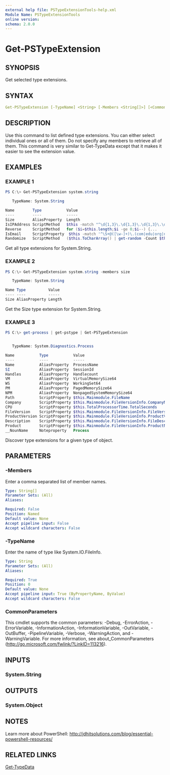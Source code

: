 ```yaml
---
external help file: PSTypeExtensionTools-help.xml
Module Name: PSTypeExtensionTools
online version: 
schema: 2.0.0
---
```


# Get-PSTypeExtension

## SYNOPSIS

Get selected type extensions.

## SYNTAX

```yaml
Get-PSTypeExtension [-TypeName] <String> [-Members <String[]>] [<CommonParameters>]
```

## DESCRIPTION

Use this command to list defined type extensions. You can either select individual ones or all of them. Do not specify any members to retrieve all of them. This command is very similar to Get-TypeData except that it makes it easier to see the extension value.

## EXAMPLES

### EXAMPLE 1

```powershell
PS C:\> Get-PSTypeExtension system.string

   TypeName: System.String

Name        Type           Value
----        ----           -----
Size        AliasProperty  Length
IsIPAddress ScriptMethod   $this -match "^\d{1,3}\.\d{1,3}\.\d{1,3}\.\d{1,3}$"
Reverse     ScriptMethod   for ($i=$this.length;$i -ge 0;$i--) {...
IsEmail     ScriptProperty  $this -match '^\S+@([\w-]+)\.(com|edu|org|net)$'
Randomize   ScriptMethod   ($this.ToCharArray() | get-random -Count $this.length) -join ""
```

Get all type extensions for System.String.

### EXAMPLE 2

```powershell
PS C:\> Get-PSTypeExtension system.string -members size

   TypeName: System.String

Name Type          Value
---- ----          -----
Size AliasProperty Length
```

Get the Size type extension for System.String.

### EXAMPLE 3

```powershell
PS C:\> get-process | get-pstype | Get-PSTypeExtension


   TypeName: System.Diagnostics.Process

Name           Type           Value
----           ----           -----
Name           AliasProperty  ProcessName
SI             AliasProperty  SessionId
Handles        AliasProperty  Handlecount
VM             AliasProperty  VirtualMemorySize64
WS             AliasProperty  WorkingSet64
PM             AliasProperty  PagedMemorySize64
NPM            AliasProperty  NonpagedSystemMemorySize64
Path           ScriptProperty $this.Mainmodule.FileName
Company        ScriptProperty $this.Mainmodule.FileVersionInfo.CompanyName
CPU            ScriptProperty $this.TotalProcessorTime.TotalSeconds
FileVersion    ScriptProperty $this.Mainmodule.FileVersionInfo.FileVersion
ProductVersion ScriptProperty $this.Mainmodule.FileVersionInfo.ProductVersion
Description    ScriptProperty $this.Mainmodule.FileVersionInfo.FileDescription
Product        ScriptProperty $this.Mainmodule.FileVersionInfo.ProductName
__NounName     Noteproperty   Process
```

Discover type extensions for a given type of object.

## PARAMETERS

### -Members

Enter a comma separated list of member names.

```yaml
Type: String[]
Parameter Sets: (All)
Aliases:

Required: False
Position: Named
Default value: None
Accept pipeline input: False
Accept wildcard characters: False
```

### -TypeName

Enter the name of type like System.IO.FileInfo.

```yaml
Type: String
Parameter Sets: (All)
Aliases:

Required: True
Position: 0
Default value: None
Accept pipeline input: True (ByPropertyName, ByValue)
Accept wildcard characters: False
```

### CommonParameters

This cmdlet supports the common parameters: -Debug, -ErrorAction, -ErrorVariable, -InformationAction, -InformationVariable, -OutVariable, -OutBuffer, -PipelineVariable, -Verbose, -WarningAction, and -WarningVariable. For more information, see about_CommonParameters (http://go.microsoft.com/fwlink/?LinkID=113216).

## INPUTS

### System.String

## OUTPUTS

### System.Object

## NOTES

Learn more about PowerShell: http://jdhitsolutions.com/blog/essential-powershell-resources/

## RELATED LINKS

[Get-TypeData]()
